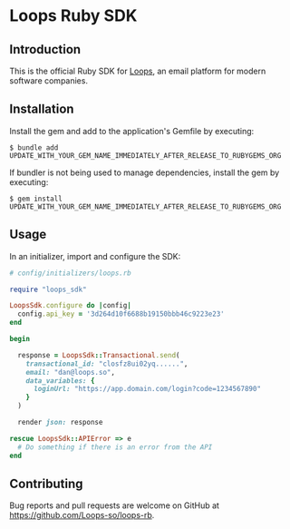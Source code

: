 # Loops Ruby SDK

## Introduction

This is the official Ruby SDK for [Loops](https://loops.so), an email platform for modern software companies.

## Installation

Install the gem and add to the application's Gemfile by executing:

    $ bundle add UPDATE_WITH_YOUR_GEM_NAME_IMMEDIATELY_AFTER_RELEASE_TO_RUBYGEMS_ORG

If bundler is not being used to manage dependencies, install the gem by executing:

    $ gem install UPDATE_WITH_YOUR_GEM_NAME_IMMEDIATELY_AFTER_RELEASE_TO_RUBYGEMS_ORG

## Usage

In an initializer, import and configure the SDK:

```ruby
# config/initializers/loops.rb

require "loops_sdk"

LoopsSdk.configure do |config|
  config.api_key = '3d264d10f6688b19150bbb46c9223e23'
end
```

```ruby
begin

  response = LoopsSdk::Transactional.send(
    transactional_id: "closfz8ui02yq......",
    email: "dan@loops.so",
    data_variables: {
      loginUrl: "https://app.domain.com/login?code=1234567890"
    }
  )

  render json: response

rescue LoopsSdk::APIError => e
  # Do something if there is an error from the API
end
```

## Contributing

Bug reports and pull requests are welcome on GitHub at https://github.com/Loops-so/loops-rb.

